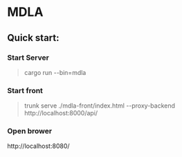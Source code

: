 # MDLA

## Quick start:

### Start Server
> cargo run --bin=mdla

### Start front
> trunk serve ./mdla-front/index.html --proxy-backend http://localhost:8000/api/

### Open brower
http://localhost:8080/